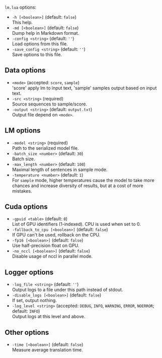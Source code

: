 <!--- This file was automatically generated. Do not modify it manually but use the docs/options/generate.sh script instead. -->

`lm.lua` options:

* `-h [<boolean>]` (default: `false`)<br/>This help.
* `-md [<boolean>]` (default: `false`)<br/>Dump help in Markdown format.
* `-config <string>` (default: `''`)<br/>Load options from this file.
* `-save_config <string>` (default: `''`)<br/>Save options to this file.

## Data options

* `<mode>` (accepted: `score`, `sample`)<br/>'score' apply lm to input text, 'sample' samples output based on input text.
* `-src <string>` (required)<br/>Source sequences to sample/score.
* `-output <string>` (default: `output.txt`)<br/>Output file depend on `<mode>`.

## LM options

* `-model <string>` (required)<br/>Path to the serialized model file.
* `-batch_size <number>` (default: `30`)<br/>Batch size.
* `-max_length <number>` (default: `100`)<br/>Maximal length of sentences in sample mode.
* `-temperature <number>` (default: `1`)<br/>For `sample` mode, higher temperatures cause the model to take more chances and increase diversity of results, but at a cost of more mistakes.

## Cuda options

* `-gpuid <table>` (default: `0`)<br/>List of GPU identifiers (1-indexed). CPU is used when set to 0.
* `-fallback_to_cpu [<boolean>]` (default: `false`)<br/>If GPU can't be used, rollback on the CPU.
* `-fp16 [<boolean>]` (default: `false`)<br/>Use half-precision float on GPU.
* `-no_nccl [<boolean>]` (default: `false`)<br/>Disable usage of nccl in parallel mode.

## Logger options

* `-log_file <string>` (default: `''`)<br/>Output logs to a file under this path instead of stdout.
* `-disable_logs [<boolean>]` (default: `false`)<br/>If set, output nothing.
* `-log_level <string>` (accepted: `DEBUG`, `INFO`, `WARNING`, `ERROR`, `NOERROR`; default: `INFO`)<br/>Output logs at this level and above.

## Other options

* `-time [<boolean>]` (default: `false`)<br/>Measure average translation time.
